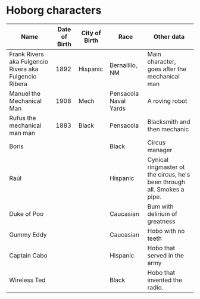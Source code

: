 Hoborg characters
===========

Name | Date of Birth | City of Birth | Race | Other data
--- |--- |--- |--- | ---
Frank Rivers aka Fulgencio Rivera aka Fulgencio Ribera | 1892 | Hispanic | Bernalillo, NM | Main character, goes after the mechanical man
Manuel the Mechanical Man | 1908 | Mech | Pensacola Naval Yards | A roving robot
Rufus the mechanical man man | 1883 | Black | Pensacola | Blacksmith and then mechanic
Boris | | | Black | Circus manager
Raúl  | | | Hispanic | Cynical ringmaster ot the circus, he's been through all. Smokes a pipe. 
Duke of Poo ||| Caucasian | Bum with  delirium of greatness
Gummy Eddy ||| Caucasian | Hobo with no teeth
Captain Cabo||| Hispanic | Hobo that served in the army
Wireless Ted ||| Black | Hobo that invented the radio.


